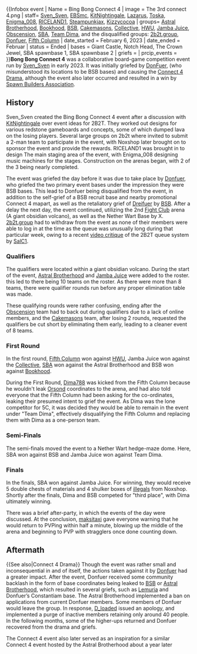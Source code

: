 {{Infobox event
| Name = Bing Bong Connect 4
| image = The 3rd connect 4.png
| staff= [Sven_Sven](https://2b2t.miraheze.org/wiki/Sven_Sven), [EBSmc](https://2b2t.miraheze.org/wiki/EBSmc), [KitNightingale](https://2b2t.miraheze.org/wiki/KitNightingale), [Lazarus](https://2b2t.miraheze.org/wiki/Lazarus), [Toska](https://2b2t.miraheze.org/wiki/Toska), [Enigma_008](https://2b2t.miraheze.org/wiki/Enigma_008), [RICELAND1](https://2b2t.miraheze.org/wiki/RICELAND1), [Steampunkjax](https://2b2t.miraheze.org/wiki/Steampunkjax), [Kizzycocoa](https://2b2t.miraheze.org/wiki/Kizzycocoa)
| groups= [Astral Brotherhood](https://2b2t.miraheze.org/wiki/Astral_Brotherhood), [Bookhood](https://2b2t.miraheze.org/wiki/Bookhood), [BSB](https://2b2t.miraheze.org/wiki/BSB), [Cakemasons](https://2b2t.miraheze.org/wiki/Cakemasons), [Collective](https://2b2t.miraheze.org/wiki/Collective), [HWU](https://2b2t.miraheze.org/wiki/HWU), [Jamba Juice](https://2b2t.miraheze.org/wiki/Jamba_Juice), [Obscension](https://2b2t.miraheze.org/wiki/Obscension), [SBA](https://2b2t.miraheze.org/wiki/SBA), [Team Dima](https://2b2t.miraheze.org/wiki/Dima788), and the disqualified groups: [2b2t.group](https://2b2t.miraheze.org/wiki/2b2t.group), [Donfuer](https://2b2t.miraheze.org/wiki/Donfuer), [Fifth Column](https://2b2t.miraheze.org/wiki/Fifth_Column)
| date_started = February 6, 2023
| date_ended = Februar
| status = Ended
| bases = Giant Castle, Notch Head, The Crown Jewel, SBA spawnbase 1, SBA spawnbase 2
| griefs =
| prcip_events =
}}**Bong Bong Connect 4** was a collaborative board-game competition event run by [Sven_Sven](https://2b2t.miraheze.org/wiki/Sven_Sven) in early 2023. It was initially griefed by [DonFuer](https://2b2t.miraheze.org/wiki/DonFuer), (who misunderstood its locations to be BSB bases) and causing the [Connect 4 Drama](https://2b2t.miraheze.org/wiki/Connect_4_Drama), although the event also later occurred and resulted in a win by [Spawn Builders Association](https://2b2t.miraheze.org/wiki/Spawn_Builders_Association).

## History
Sven_Sven created the Bing Bong Connect 4 event after a discussion with [KitNightingale](https://2b2t.miraheze.org/wiki/KitNightingale) over event ideas for 2B2T. They worked out designs for various redstone gameboards and concepts, some of which dumped lava on the losing players. Several large groups on 2b2t where invited to submit a 2-man team to participate in the event, with Noxshop later brought on to sponsor the event and provide the rewards. RICELAND1 was brought in to design The main staging area of the event, with Enigma_008 designing music machines for the stages. Construction on the arenas began, with 2 of the 3 being nearly completed.

The event was griefed the day before it was due to take place by [Donfuer](https://2b2t.miraheze.org/wiki/Donfuer), who griefed the two primary event bases under the impression they were BSB bases. This lead to Donfuer being disqualified from the event, in addition to the self-grief of a BSB recruit base and nearby promotional Connect 4 mapart, as well as the retaliatory grief of [Dreifuer](https://2b2t.miraheze.org/wiki/trifuer) by [BSB](https://2b2t.miraheze.org/wiki/BSB). After a delay the next day, the event continued, utilizing the 2nd [Fight Club](https://2b2t.miraheze.org/wiki/Fight_Club) arena (A giant obsidian volcano), as well as the Nether Wart Base by X. [2b2t.group](https://2b2t.miraheze.org/wiki/2b2t.group) had to withdraw from the event as none of their members were able to log in at the time as the queue was unusually long during that particular week, owing to a recent [video critique](https://www.youtube.com/watch?v=jStEw-VtN7w) of the 2B2T queue system by [SalC1](https://2b2t.miraheze.org/wiki/SalC1).

### Qualifiers
The qualifiers were located within a giant obsidian volcano. During the start of the event, [Astral Brotherhood](https://2b2t.miraheze.org/wiki/Astral_Brotherhood) and [Jamba Juice](https://2b2t.miraheze.org/wiki/Jamba_Juice) were added to the roster. this led to there being 10 teams on the roster. As there were more than 8 teams, there were qualifier rounds run before any proper elimination table was made.

These qualifying rounds were rather confusing, ending after the [Obscension](https://2b2t.miraheze.org/wiki/Obscension) team had to back out during qualifiers due to a lack of online members, and the [Cakemasons](https://2b2t.miraheze.org/wiki/Cakemasons) team, after losing 2 rounds, requested the qualifiers be cut short by eliminating them early, leading to a cleaner event of 8 teams.

### First Round
In the first round, [Fifth Column](https://2b2t.miraheze.org/wiki/Fifth_Column) won against [HWU](https://2b2t.miraheze.org/wiki/HWU), Jamba Juice won against the [Collective](https://2b2t.miraheze.org/wiki/Collective), [SBA](https://2b2t.miraheze.org/wiki/SBA) won against the Astral Brotherhood and BSB won against [Bookhood](https://2b2t.miraheze.org/wiki/Bookhood).

During the First Round, [Dima788](https://2b2t.miraheze.org/wiki/Dima788) was kicked from the Fifth Column because he wouldn't leak [Orsond](https://2b2t.miraheze.org/wiki/Orsond) coordinates to the arena, and had also told everyone that the Fifth Column had been asking for the co-ordinates, leaking their presumed intent to grief the event. As Dima was the lone competitor for 5C, it was decided they would be able to remain in the event under "Team Dima", effectively disqualifying the Fifth Column and replacing them with Dima as a one-person team.

### Semi-Finals
The semi-finals moved the event to a Nether Wart hedge-maze dome. Here, SBA won against BSB and Jamba Juice won against Team Dima.

### Finals
In the finals, SBA won against Jamba Juice. For winning, they would receive 5 double chests of materials and 4 shulker boxes of [illegals](https://2b2t.miraheze.org/wiki/Illegal_items) from Noxshop. Shortly after the finals, Dima and BSB competed for "third place", with Dima ultimately winning.

There was a brief after-party, in which the events of the day were discussed. At the conclusion, [maksitaxi](https://2b2t.miraheze.org/wiki/maksitaxi) gave everyone warning that he would return to PVPing within half a minute, blowing up the middle of the arena and beginning to PVP with stragglers once done counting down.

## Aftermath
{{See also|Connect 4 Drama}}
Though the event was rather small and inconsequential in and of itself, the actions taken against it by [Donfuer](https://2b2t.miraheze.org/wiki/Donfuer) had a greater impact. After the event, Donfuer received some community backlash in the form of base coordinates being leaked to [BSB](https://2b2t.miraheze.org/wiki/Backstreet_Boys) or [Astral Brotherhood](https://2b2t.miraheze.org/wiki/Astral_Brotherhood), which resulted in several griefs, such as [Lemuria](https://2b2t.miraheze.org/wiki/Lemuria) and Donfuer’s Constantiam base. The Astral Brotherhood implemented a ban on applications from current Donfuer members. Some members of Donfuer would leave the group. In response, [D_loaded](https://2b2t.miraheze.org/wiki/D_loaded) issued an apology, and implemented a purge of inactive members retaining only around 40 people. In the following months, some of the higher-ups returned and Donfuer recovered from the drama and griefs.

The Connect 4 event also later served as an inspiration for a similar Connect 4 event hosted by the Astral Brotherhood about a year later